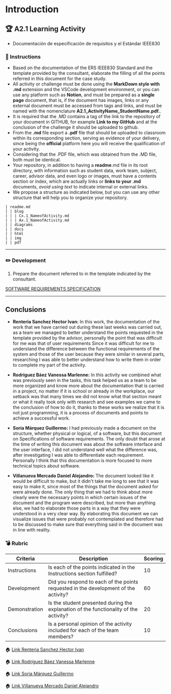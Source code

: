 # Introduction

## :trophy: A2.1 Learning Activity

- Documentación de especificación de requisitos y el Estándar IEEE830

### :blue_book:  Instructions

- Based on the documentation of the ERS IEEE830 Standard and the template provided by the consultant, elaborate the filling of all the points referred in this document for the case study.
 - All activity or challenge must be done using the **MarkDown style with .md** extension and the VSCode development environment, or you can use any platform such as **Notion**, and must be prepared as a **single page** document, that is, if the document has images, links or any external document must be accessed from tags and links, and must be named with the nomenclature **A2.1_ActivityName_StudentName.pdf.**.
- It is required that the .MD contains a tag of the link to the repository of your document in GITHUB, for example **Link to my GitHub** and at the conclusion of the challenge it should be uploaded to github.
- From the **.md** file export a **.pdf** file that should be uploaded to classroom within its corresponding section, serving as evidence of your delivery, since being the **official** platform here you will receive the qualification of your activity.
- Considering that the .PDF file, which was obtained from the .MD file, both must be identical.
- Your repository, in addition to having a **readme**.md file in its root directory, with information such as student data, work team, subject, career, advisor data, and even logo or images, must have a contents section or index, which are actually links or **links to your .md** documents, _avoid using text_ to indicate internal or external links.
- We propose a structure as indicated below, but you can use any other structure that will help you to organize your repository.

```
| readme.md
| | blog
| | | Cx.1_NameofActivity.md
| | | Ax.1_NameofActivity.md
| | diagrams
| | docs
| | html
| | img
| | pdf    
```


___

### :pencil2: Development

1. Prepare the document referred to in the template indicated by the consultant.

[SOFTWARE REQUIREMENTS SPECIFICATION](../PDF/SOFTWARE%20REQUIREMENTS%20SPECIFICATION.docx.pdf)

___

## Conclusions 

*  **Renteria Sanchez Hector Ivan:** In this work, the documentation of the work that we have carried out during these last weeks was carried out, as a team we managed to better understand the points requested in the template provided by the advisor, personally the point that was difficult for me was that of user requirements Since it was difficult for me to understand the difference between the functional requirements of the system and those of the user because they were similar in several parts, researching I was able to better understand how to write them in order to complete my part of the activity.
  
*  **Rodríguez Báez Vanessa Marlenne:**  In this activity we combined what was previously seen in the tasks, this task helped us as a team to be more organized and know more about the documentation that is carried in a project, no matter if it is school or already in the workplace, our setback was that many times we did not know what that section meant or what it really took only with research and see examples we came to the conclusion of how to do it, thanks to these works we realize that it is not just programming, it is a process of documents and points to achieve a successful work.
  
*  **Soria Márquez Guillermo:** I had previously made a document on the structure, whether physical or logical, of a software, but this document on Specifications of software requirements.
The only doubt that arose at the time of writing this document was about the software interface and the user interface, I did not understand well what the difference was, after investigating I was able to differentiate each requirement. Personally I think that this documentation is more focused to more technical topics about software.

*  **Villanueva Mercado Daniel Alejandro:** The document looked like it would be difficult to make, but it didn't take me long to see that it was easy to make it, since most of the things that the document asked for were already done. The only thing that we had to think about more clearly were the necessary points in which certain issues of the document and the program were described, but more than anything else, we had to elaborate those parts in a way that they were understood in a very clear way. By elaborating this document we can visualize issues that were probably not contemplated and therefore had to be discussed to make sure that everything said in the document was in line with reality. 
### :bomb: Rubric

| Criteria     | Description                                                                                  | Scoring |
| ------------- | -------------------------------------------------------------------------------------------- | ------- |
| Instructions | Is each of the points indicated in the Instructions section fulfilled?            | 10      |  | 5 |
| Development   | Did you respond to each of the points requested in the development of the activity?     | 60      |
| Demonstration  | Is the student presented during the explanation of the functionality of the activity?            | 20      |
| Conclusions  | Is a personal opinion of the activity included for each of the team members? | 10      |


:house: [Link Renteria Sanchez Hector Ivan](https://github.com/IvanRenteria/Analisis-Avanzado-de-Software)

:house: [Link Rodríguez Báez Vanessa Marlenne](https://github.com/vanessamRodriguez/Analisis-Avanzado-de-Software)

:house: [Link Soria Márquez Guillermo](https://github.com/GuillermoSoria97/Analisis_Avanzado_de_Software)

:house: [Link Villanueva Mercado Daniel Alejandro](https://github.com/Dany305/Analisis-Avanzado-de-Software)